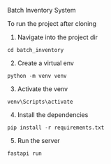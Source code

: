 Batch Inventory System

To run the project after cloning

1. Navigate into the project dir

```
cd batch_inventory
```
2. Create a virtual env

```
python -m venv venv
```
3. Activate the venv

```
venv\Scripts\activate
```

4. Install the dependencies

```
pip install -r requirements.txt
```

5. Run the server

```
fastapi run
```
